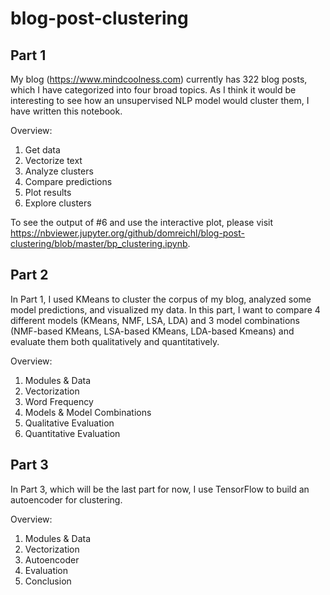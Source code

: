 # blog-post-clustering

## Part 1

My blog (https://www.mindcoolness.com) currently has 322 blog posts, which I have categorized into four broad topics. As I think it would be interesting to see how an unsupervised NLP model would cluster them, I have written this notebook.

Overview:
1. Get data
2. Vectorize text
3. Analyze clusters
4. Compare predictions
5. Plot results
6. Explore clusters

To see the output of #6 and use the interactive plot, please visit https://nbviewer.jupyter.org/github/domreichl/blog-post-clustering/blob/master/bp_clustering.ipynb.

## Part 2

In Part 1, I used KMeans to cluster the corpus of my blog, analyzed some model predictions, and visualized my data. In this part, I want to compare 4 different models (KMeans, NMF, LSA, LDA) and 3 model combinations (NMF-based KMeans, LSA-based KMeans, LDA-based Kmeans) and evaluate them both qualitatively and quantitatively.

Overview:
1. Modules & Data
2. Vectorization
3. Word Frequency
4. Models & Model Combinations
5. Qualitative Evaluation
6. Quantitative Evaluation

## Part 3

In Part 3, which will be the last part for now, I use TensorFlow to build an autoencoder for clustering.

Overview:
1. Modules & Data
2. Vectorization
3. Autoencoder
4. Evaluation
5. Conclusion
